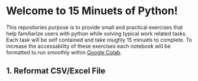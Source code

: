 # Welcome to 15 Minuets of Python!
This repositories purpose is to provide small and practical exercises that help familiarize users with python while solving typical work related tasks.
Each task will be self contained and take roughly 15 minuets to complete. To increase the accessability of these exercises each notebook will be formatted to run smoothly within [Google Colab](https://colab.research.google.com/).

## 1. Reformat CSV/Excel File
